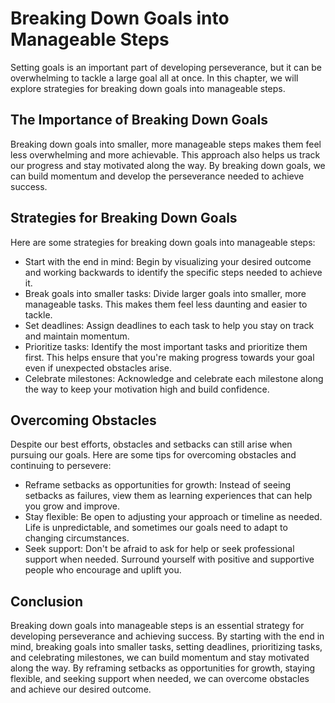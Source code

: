 Breaking Down Goals into Manageable Steps
================================================================================

Setting goals is an important part of developing perseverance, but it can be overwhelming to tackle a large goal all at once. In this chapter, we will explore strategies for breaking down goals into manageable steps.

The Importance of Breaking Down Goals
-------------------------------------

Breaking down goals into smaller, more manageable steps makes them feel less overwhelming and more achievable. This approach also helps us track our progress and stay motivated along the way. By breaking down goals, we can build momentum and develop the perseverance needed to achieve success.

Strategies for Breaking Down Goals
----------------------------------

Here are some strategies for breaking down goals into manageable steps:

* Start with the end in mind: Begin by visualizing your desired outcome and working backwards to identify the specific steps needed to achieve it.
* Break goals into smaller tasks: Divide larger goals into smaller, more manageable tasks. This makes them feel less daunting and easier to tackle.
* Set deadlines: Assign deadlines to each task to help you stay on track and maintain momentum.
* Prioritize tasks: Identify the most important tasks and prioritize them first. This helps ensure that you're making progress towards your goal even if unexpected obstacles arise.
* Celebrate milestones: Acknowledge and celebrate each milestone along the way to keep your motivation high and build confidence.

Overcoming Obstacles
--------------------

Despite our best efforts, obstacles and setbacks can still arise when pursuing our goals. Here are some tips for overcoming obstacles and continuing to persevere:

* Reframe setbacks as opportunities for growth: Instead of seeing setbacks as failures, view them as learning experiences that can help you grow and improve.
* Stay flexible: Be open to adjusting your approach or timeline as needed. Life is unpredictable, and sometimes our goals need to adapt to changing circumstances.
* Seek support: Don't be afraid to ask for help or seek professional support when needed. Surround yourself with positive and supportive people who encourage and uplift you.

Conclusion
----------

Breaking down goals into manageable steps is an essential strategy for developing perseverance and achieving success. By starting with the end in mind, breaking goals into smaller tasks, setting deadlines, prioritizing tasks, and celebrating milestones, we can build momentum and stay motivated along the way. By reframing setbacks as opportunities for growth, staying flexible, and seeking support when needed, we can overcome obstacles and achieve our desired outcome.

